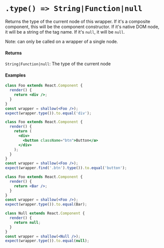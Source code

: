 # `.type() => String|Function|null`

Returns the type of the current node of this wrapper. If it's a composite component, this will be
the component constructor. If it's native DOM node, it will be a string of the tag name. If it's `null`, it will be `null`.

Note: can only be called on a wrapper of a single node.


#### Returns

`String|Function|null`: The type of the current node



#### Examples

```jsx
class Foo extends React.Component {
  render() {
    return <div />;
  }
}
const wrapper = shallow(<Foo />);
expect(wrapper.type()).to.equal('div');
```

```jsx
class Foo extends React.Component {
  render() {
    return (
      <div>
        <button className="btn">Button</a>
      </div>
    );
  }
}
const wrapper = shallow(<Foo />);
expect(wrapper.find('.btn').type()).to.equal('button');
```

```jsx
class Foo extends React.Component {
  render() {
    return <Bar />;
  }
}
const wrapper = shallow(<Foo />);
expect(wrapper.type()).to.equal(Bar);
```

```jsx
class Null extends React.Component {
  render() {
    return null;
  }
}
const wrapper = shallow(<Null />);
expect(wrapper.type()).to.equal(null);
```
